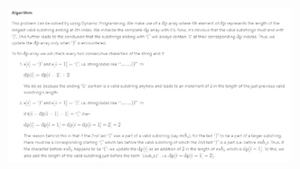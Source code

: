![Alt text](../../../../../resources/BackendStudyNotes/Algorithm/images/number32_sol2.png?raw=true "complexity")  
